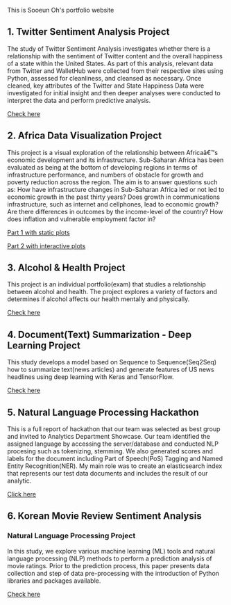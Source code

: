 This is Sooeun Oh's portfolio website

## 1. Twitter Sentiment Analysis Project

The study of Twitter Sentiment Analysis investigates whether there is a relationship with the sentiment of Twitter content and the overall happiness of a state within the United States. 
As part of this analysis, relevant data from Twitter and WalletHub were collected from their respective sites using Python, assessed for cleanliness, and cleansed as necessary. 
Once cleaned, key attributes of the Twitter and State Happiness Data were investigated for initial insight and then deeper analyses were conducted to interpret the data and perform predictive analysis.

[Check here](https://sooeun67.github.io/twitter_sentiment_happiness/)

## 2. Africa Data Visualization Project

This project is a visual exploration of the relationship between Africaâ€™s economic development and its infrastructure. 
Sub-Saharan Africa has been evaluated as being at the bottom of developing regions in terms of infrastructure performance, and numbers of obstacle for growth and poverty reduction across the region. 
The aim is to answer questions such as: How have infrastructure changes in Sub-Saharan Africa led or not led to economic growth in the past thirty years? 
Does growth in communications infrastructure, such as internet and cellphones, lead to economic growth? 
Are there differences in outcomes by the income-level of the country? How does inflation and vulnerable employment factor in?

[Part 1 with static plots](https://sooeun67.github.io/Africa/Home.html)

[Part 2 with interactive plots](https://github.com/sooeun67/Africa2/blob/master/Home.html)

## 3. Alcohol & Health Project

This project is an individual portfolio(exam) that studies a relationship between alcohol and health. 
The project explores a variety of factors and determines if alcohol affects our health mentally and physically. 

[Check here](https://sooeun67.github.io/Alcohol/Home.html)


## 4. Document(Text) Summarization - Deep Learning Project

This study develops a model based on Sequence to Sequence(Seq2Seq) how to summarize text(news articles) and generate features of US news headlines using deep learning with Keras and TensorFlow. 

[Check here](https://github.com/sooeun67/Neural-Networks-and-Deep-Learning/blob/master/Project/About.md)

## 5. Natural Language Processing Hackathon

This is a full report of hackathon that our team was selected as best group and invited to Analytics Department Showcase.
Our team identified the assigned language by accessing the server/database and conducted NLP procesing such as tokenizing, stemming. We also generated scores and labels for the document including Part of Speech(PoS) Tagging and Named Entity Recognition(NER). My main role was to create an elasticsearch index that represents our test data documents and includes the result of our analytic. 

[Click here](https://github.com/sooeun67/NLP/blob/master/Hackathon.pdf)

## 6. Korean Movie Review Sentiment Analysis
### Natural Language Processing Project

In this study, we explore various machine learning (ML) tools and natural language processing (NLP) methods to perform a prediction analysis of movie ratings. Prior to the prediction process, this paper presents data collection and step of data pre-processing with the introduction of Python libraries and packages available. 

[Check here](https://github.com/sooeun67/NLP/blob/master/korean_movie_project/aboutme.md)
